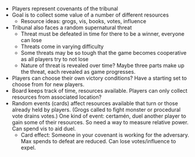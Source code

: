 * Players represent covenants of the tribunal 
* Goal is to collect some value of a number of different resources 
  - Resource ideas: grogs, vis, books, votes, influence
* Tribunal also faces a random supernatural threat
  - Threat must be defeated in time for there to be a winner, everyone can lose
  - Threats come in varying difficulty
  - Some threats may be so tough that the game becomes cooperative as all players try to not lose
  - Nature of threat is revealed over time? Maybe three parts make up the threat, each revealed as game progresses. 
* Players can choose their own victory conditions? Have a starting set to choose from for new players. 
* Board keeps track of time, resources available. Players can only collect resources from associated location?
* Random events (cards) affect resources available that turn or those already held by players. (Grogs called to fight monster or procedural vote drains votes.) One kind of event: certamén, duel another player to gain some of their resources. So need a way to measure relative power. Can spend vis to aid duel. 
  - Card effect: Someone in your covenant is working for the adversary. Max spends to defeat are reduced. Can lose votes/influence to expel. 

